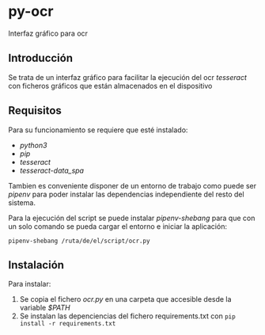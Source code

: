 # py-ocr
Interfaz gráfico para ocr

## Introducción
Se trata de un interfaz gráfico para facilitar la ejecución del ocr _tesseract_ con ficheros gráficos que están almacenados en el dispositivo

## Requisitos
Para su funcionamiento se requiere que esté instalado:
- _python3_
- _pip_
- _tesseract_
- _tesseract-data_spa_

Tambien es conveniente disponer de un entorno de trabajo como puede ser _pipenv_ para poder instalar las dependencias independiente del resto del sistema.

Para la ejecución del script se puede instalar _pipenv-shebang_ para que con un solo comando se pueda cargar el entorno e iniciar la aplicación:

<code>pipenv-shebang /ruta/de/el/script/ocr.py</code>
## Instalación
Para instalar:
1. Se copia el fichero _ocr.py_ en una carpeta que accesible desde la variable _$PATH_
2. Se instalan las depenciencias del fichero requirements.txt con <code>pip install -r requirements.txt</code>
